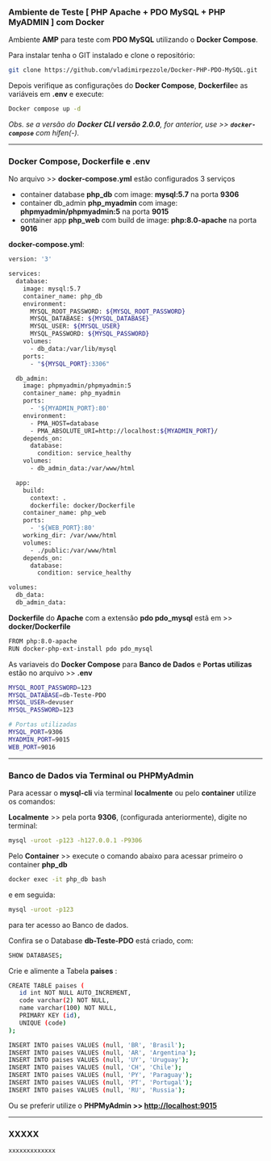 ### Ambiente de Teste [ PHP Apache + PDO MySQL + PHP MyADMIN ] com Docker

Ambiente **AMP** para teste com  **PDO MySQL** utilizando o **Docker Compose**.

Para instalar tenha o GIT instalado e clone o repositório:

```bash
git clone https://github.com/vladimirpezzole/Docker-PHP-PDO-MySQL.git
```

Depois verifique as configurações do **Docker Compose**, **Dockerfile**e as variáveis em **.env** e execute:

```bash
Docker compose up -d
```
*Obs. se a versão do **Docker CLI versão 2.0.0**, for anterior, use >> **`docker-compose`** com hífen(-).*


<hr>


### Docker Compose, Dockerfile e .env

No arquivo >> **docker-compose.yml** estão configurados 3 serviços

- container database **php_db** com image: **mysql:5.7** na porta **9306**
- container db_admin **php_myadmin** com image: **phpmyadmin/phpmyadmin:5** na porta **9015**
- container app **php_web** com build de image: **php:8.0-apache** na porta **9016**





**docker-compose.yml**:
```bash
version: '3'

services:
  database:
    image: mysql:5.7
    container_name: php_db
    environment:
      MYSQL_ROOT_PASSWORD: ${MYSQL_ROOT_PASSWORD}
      MYSQL_DATABASE: ${MYSQL_DATABASE}
      MYSQL_USER: ${MYSQL_USER}
      MYSQL_PASSWORD: ${MYSQL_PASSWORD}
    volumes:
      - db_data:/var/lib/mysql
    ports:
      - "${MYSQL_PORT}:3306"

  db_admin:
    image: phpmyadmin/phpmyadmin:5
    container_name: php_myadmin
    ports:
      - '${MYADMIN_PORT}:80'
    environment:
      - PMA_HOST=database
      - PMA_ABSOLUTE_URI=http://localhost:${MYADMIN_PORT}/
    depends_on:
      database:
        condition: service_healthy
    volumes:
      - db_admin_data:/var/www/html

  app:
    build:
      context: .
      dockerfile: docker/Dockerfile
    container_name: php_web
    ports:
      - '${WEB_PORT}:80'
    working_dir: /var/www/html
    volumes:
      - ./public:/var/www/html
    depends_on:
      database:
        condition: service_healthy

volumes:
  db_data:
  db_admin_data:
```

**Dockerfile** do **Apache** com a extensão **pdo pdo_mysql** estã em >> **docker/Dockerfile**

```bash
FROM php:8.0-apache
RUN docker-php-ext-install pdo pdo_mysql
```

As variaveis do **Docker Compose** para **Banco de Dados** e **Portas utilizas** estão no arquivo >> **.env**

```bash
MYSQL_ROOT_PASSWORD=123
MYSQL_DATABASE=db-Teste-PDO
MYSQL_USER=devuser
MYSQL_PASSWORD=123

# Portas utilizadas
MYSQL_PORT=9306
MYADMIN_PORT=9015
WEB_PORT=9016
```

<hr>


### Banco de Dados via Terminal ou PHPMyAdmin


Para acessar o **mysql-cli** via terminal **localmente** ou pelo **container** utilize os comandos:

**Localmente** >> pela porta **9306**, (configurada anteriormente), digite no terminal:
```bash
mysql -uroot -p123 -h127.0.0.1 -P9306
```

Pelo **Container** >> execute o comando abaixo para acessar primeiro o container **php_db**
```bash
docker exec -it php_db bash
```
e em seguida:
```bash
mysql -uroot -p123
```
para ter acesso ao Banco de dados.

Confira se o Database **db-Teste-PDO** está criado, com:
```bash
SHOW DATABASES;
```

Crie e alimente a Tabela **paises**  :
```bash
CREATE TABLE paises (
   id int NOT NULL AUTO_INCREMENT,
   code varchar(2) NOT NULL,
   name varchar(100) NOT NULL,
   PRIMARY KEY (id),
   UNIQUE (code)
);

INSERT INTO paises VALUES (null, 'BR', 'Brasil');
INSERT INTO paises VALUES (null, 'AR', 'Argentina');
INSERT INTO paises VALUES (null, 'UY', 'Uruguay');
INSERT INTO paises VALUES (null, 'CH', 'Chile');
INSERT INTO paises VALUES (null, 'PY', 'Paraguay');
INSERT INTO paises VALUES (null, 'PT', 'Portugal');
INSERT INTO paises VALUES (null, 'RU', 'Russia');
```


Ou se preferir utilize o **PHPMyAdmin >> [http://localhost:9015](http://localhost:9015)**

<hr>


### XXXXX

```bash
xxxxxxxxxxxxx
```